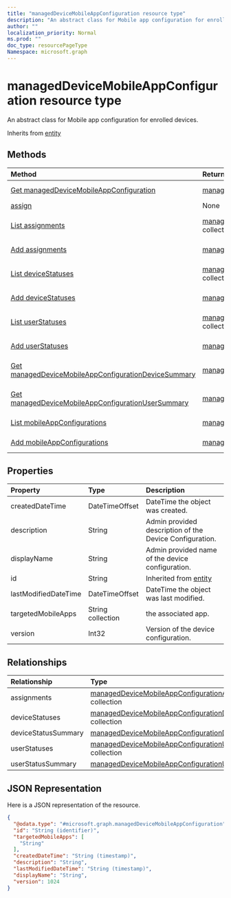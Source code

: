 ```yaml
---
title: "managedDeviceMobileAppConfiguration resource type"
description: "An abstract class for Mobile app configuration for enrolled devices."
author: ""
localization_priority: Normal
ms.prod: ""
doc_type: resourcePageType
Namespace: microsoft.graph
---
```



# managedDeviceMobileAppConfiguration resource type

An abstract class for Mobile app configuration for enrolled devices.


Inherits from [entity](../resources/entity.md)

## Methods
|Method|Return Type|Description|
|:---|:---|:---|
|[Get managedDeviceMobileAppConfiguration](../api/manageddevicemobileappconfiguration-get.md)|[managedDeviceMobileAppConfiguration](../resources/managedDeviceMobileAppConfiguration.md)|Read properties and relationships of the [managedDeviceMobileAppConfiguration](../resources/manageddevicemobileappconfiguration.md) object.|
|[assign](../api/manageddevicemobileappconfiguration-assign.md)|None||
|[List assignments](../api/manageddevicemobileappconfiguration-list-assignments.md)|[managedDeviceMobileAppConfigurationAssignment](../resources/managedDeviceMobileAppConfigurationAssignment.md) collection|Get the managedDeviceMobileAppConfigurationAssignments from the assignments navigation property.|
|[Add assignments](../api/manageddevicemobileappconfiguration-post-assignments.md)|[managedDeviceMobileAppConfigurationAssignment](../resources/managedDeviceMobileAppConfigurationAssignment.md)|Add assignments by posting to the assignments collection.|
|[List deviceStatuses](../api/manageddevicemobileappconfiguration-list-devicestatuses.md)|[managedDeviceMobileAppConfigurationDeviceStatus](../resources/managedDeviceMobileAppConfigurationDeviceStatus.md) collection|Get the managedDeviceMobileAppConfigurationDeviceStatuses from the deviceStatuses navigation property.|
|[Add deviceStatuses](../api/manageddevicemobileappconfiguration-post-devicestatuses.md)|[managedDeviceMobileAppConfigurationDeviceStatus](../resources/managedDeviceMobileAppConfigurationDeviceStatus.md)|Add deviceStatuses by posting to the deviceStatuses collection.|
|[List userStatuses](../api/manageddevicemobileappconfiguration-list-userstatuses.md)|[managedDeviceMobileAppConfigurationUserStatus](../resources/managedDeviceMobileAppConfigurationUserStatus.md) collection|Get the managedDeviceMobileAppConfigurationUserStatuses from the userStatuses navigation property.|
|[Add userStatuses](../api/manageddevicemobileappconfiguration-post-userstatuses.md)|[managedDeviceMobileAppConfigurationUserStatus](../resources/managedDeviceMobileAppConfigurationUserStatus.md)|Add userStatuses by posting to the userStatuses collection.|
|[Get managedDeviceMobileAppConfigurationDeviceSummary](../api/manageddevicemobileappconfigurationdevicesummary-get.md)|[managedDeviceMobileAppConfigurationDeviceSummary](../resources/managedDeviceMobileAppConfigurationDeviceSummary.md)|Read properties and relationships of the [managedDeviceMobileAppConfigurationDeviceSummary](../resources/manageddevicemobileappconfigurationdevicesummary.md) object.|
|[Get managedDeviceMobileAppConfigurationUserSummary](../api/manageddevicemobileappconfigurationusersummary-get.md)|[managedDeviceMobileAppConfigurationUserSummary](../resources/managedDeviceMobileAppConfigurationUserSummary.md)|Read properties and relationships of the [managedDeviceMobileAppConfigurationUserSummary](../resources/manageddevicemobileappconfigurationusersummary.md) object.|
|[List mobileAppConfigurations](../api/deviceappmanagement-list-mobileappconfigurations.md)|[managedDeviceMobileAppConfiguration](../resources/managedDeviceMobileAppConfiguration.md) collection|Get the managedDeviceMobileAppConfigurations from the mobileAppConfigurations navigation property.|
|[Add mobileAppConfigurations](../api/deviceappmanagement-post-mobileappconfigurations.md)|[managedDeviceMobileAppConfiguration](../resources/managedDeviceMobileAppConfiguration.md)|Add mobileAppConfigurations by posting to the mobileAppConfigurations collection.|

## Properties
|Property|Type|Description|
|:---|:---|:---|
|createdDateTime|DateTimeOffset|DateTime the object was created.|
|description|String|Admin provided description of the Device Configuration.|
|displayName|String|Admin provided name of the device configuration.|
|id|String| Inherited from [entity](../resources/entity.md)|
|lastModifiedDateTime|DateTimeOffset|DateTime the object was last modified.|
|targetedMobileApps|String collection|the associated app.|
|version|Int32|Version of the device configuration.|

## Relationships
|Relationship|Type|Description|
|:---|:---|:---|
|assignments|[managedDeviceMobileAppConfigurationAssignment](../resources/managedDeviceMobileAppConfigurationAssignment.md) collection|The list of group assignemenets for app configration.|
|deviceStatuses|[managedDeviceMobileAppConfigurationDeviceStatus](../resources/managedDeviceMobileAppConfigurationDeviceStatus.md) collection|List of ManagedDeviceMobileAppConfigurationDeviceStatus.|
|deviceStatusSummary|[managedDeviceMobileAppConfigurationDeviceSummary](../resources/managedDeviceMobileAppConfigurationDeviceSummary.md)|App configuration device status summary.|
|userStatuses|[managedDeviceMobileAppConfigurationUserStatus](../resources/managedDeviceMobileAppConfigurationUserStatus.md) collection|List of ManagedDeviceMobileAppConfigurationUserStatus.|
|userStatusSummary|[managedDeviceMobileAppConfigurationUserSummary](../resources/managedDeviceMobileAppConfigurationUserSummary.md)|App configuration user status summary.|

## JSON Representation
Here is a JSON representation of the resource.
<!-- {
  "blockType": "resource",
  "keyProperty": "id",
  "@odata.type": "microsoft.graph.managedDeviceMobileAppConfiguration",
  "baseType": "microsoft.graph.entity",
  "openType": false
}
-->
``` json
{
  "@odata.type": "#microsoft.graph.managedDeviceMobileAppConfiguration",
  "id": "String (identifier)",
  "targetedMobileApps": [
    "String"
  ],
  "createdDateTime": "String (timestamp)",
  "description": "String",
  "lastModifiedDateTime": "String (timestamp)",
  "displayName": "String",
  "version": 1024
}
```

